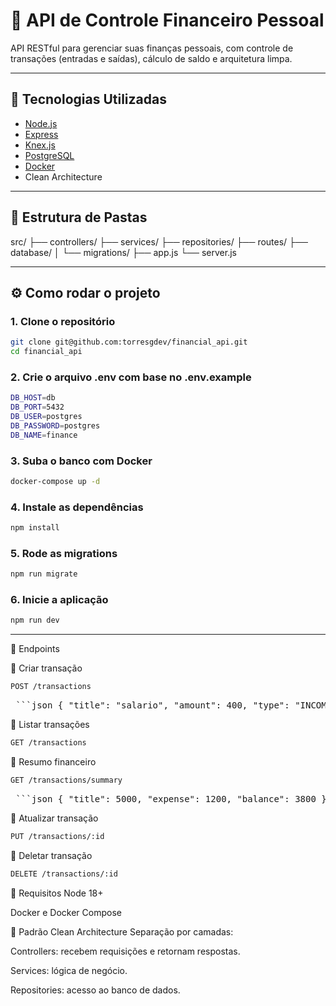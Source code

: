 # 💸 API de Controle Financeiro Pessoal

API RESTful para gerenciar suas finanças pessoais, com controle de transações (entradas e saídas), cálculo de saldo e arquitetura limpa.

---

## 🚀 Tecnologias Utilizadas

- [Node.js](https://nodejs.org/)
- [Express](https://expressjs.com/)
- [Knex.js](https://knexjs.org/)
- [PostgreSQL](https://www.postgresql.org/)
- [Docker](https://www.docker.com/)
- Clean Architecture

---

## 🧱 Estrutura de Pastas

src/ ├── controllers/ ├── services/ ├── repositories/ ├── routes/ ├── database/ │ └── migrations/ ├── app.js └── server.js

---

## ⚙️ Como rodar o projeto

### 1. Clone o repositório

```bash
git clone git@github.com:torresgdev/financial_api.git
cd financial_api
```

### 2. Crie o arquivo .env com base no .env.example

```bash
DB_HOST=db
DB_PORT=5432
DB_USER=postgres
DB_PASSWORD=postgres
DB_NAME=finance
```

### 3. Suba o banco com Docker

```bash
docker-compose up -d
```

### 4. Instale as dependências

```bash
npm install
```

### 5. Rode as migrations

```bash
npm run migrate
```

### 6. Inicie a aplicação

```bash
npm run dev
```

---

📮 Endpoints

🔹 Criar transação

```bash
POST /transactions
```

<pre> ```json { "title": "salario", "amount": 400, "type": "INCOME", "category": "Trabalho" } ``` </pre>

🔹 Listar transações

```bash
GET /transactions
```

🔹 Resumo financeiro

```bash
GET /transactions/summary
```

<pre> ```json { "title": 5000, "expense": 1200, "balance": 3800 } ``` </pre>

🔹 Atualizar transação

```bash
PUT /transactions/:id
```

🔹 Deletar transação

```bash
DELETE /transactions/:id
```

📌 Requisitos
Node 18+

Docker e Docker Compose

🧠 Padrão Clean Architecture
Separação por camadas:

Controllers: recebem requisições e retornam respostas.

Services: lógica de negócio.

Repositories: acesso ao banco de dados.

